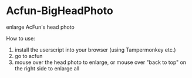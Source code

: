 Acfun-BigHeadPhoto
==================

enlarge AcFun's head photo


How to use:
1. install the userscript into your browser (using Tampermonkey etc.)
2. go to acfun
3. mouse over the head photo to enlarge, or mouse over "back to top" on the right side to enlarge all
